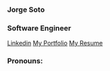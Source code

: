 ### Jorge Soto
### Software Engineer

[Linkedin](http://www.linkedin.com/in/jorgelsotojr)
[My Portfolio](https://www.jorgesotocoder.com)
[My Resume](https://docs.google.com/document/d/1cHCoiVcES6uHkpnJ37Y4np6dteilCvuEUfaUDPhMQdY/edit?usp=sharing)

### 
### Pronouns:
<!--
**acurunner79/acurunner79** is a ✨ _special_ ✨ repository because its `README.md` (this file) appears on your GitHub profile.

Here are some ideas to get you started:

- 🔭 I’m currently working on ...
- 🌱 I’m currently learning ...
- 👯 I’m looking to collaborate on ...
- 🤔 I’m looking for help with ...
- 💬 Ask me about ...
- 📫 How to reach me: ...

- ⚡ Fun fact: ...
-->
